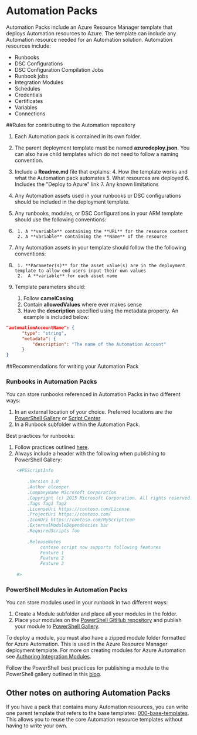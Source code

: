 ﻿# Automation Packs
Automation Packs include an Azure Resource Manager template that deploys Automation resources to Azure.  The template can include any Automation resource needed for an Automation solution.  Automation resources include:

- Runbooks
- DSC Configurations
- DSC Configuration Compilation Jobs
- Runbook jobs
- Integration Modules
- Schedules
- Credentials
- Certificates
- Variables
- Connections

##Rules for contributing to the Automation repository

1.	Each Automation pack is contained in its own folder.  
2.	The parent deployment template must be named **azuredeploy.json**.  You can also have child templates which do not need to follow a naming convention. 
3.	Include a **Readme.md** file that explains:
	4.	How the template works and what the Automation pack automates
	5.	What resources are deployed
	6.	Includes the "Deploy to Azure" link
	7.	Any known limitations
	
4. Any Automation assets used in your runbooks or DSC configurations should be included in the deployment template.    
5. Any runbooks, modules, or DSC Configurations in your ARM template should use the following conventions:
6. 
		1. A **variable** containing the **URL** for the resource content
		2. A **variable** containing the **Name** of the resource
		
5. Any Automation assets in your template should follow the the following conventions:
6. 
		1. **Parameter(s)** for the asset value(s) are in the deployment template to allow end users input their own values
		2.  A **variable** for each asset name 	
		
5. Template parameters should: 
	1. Follow **camelCasing**
	2. Contain **allowedValues** where ever makes sense
	3. Have the **description** specified using the metadata property. An example is included below:

  ```json
  "automationAccountName": {
        "type": "string",
        "metadata": {
            "description": "The name of the Automation Account"
        }
  }
  ```
  
##Recommendations for writing your Automation Pack 
### Runbooks in Automation Packs
You can store runbooks referenced in Automation Packs in two different ways:

1.  In an external location of your choice.  Preferred locations are the [PowerShell Gallery](https://www.powershellgallery.com) or [Script Center](https://gallery.technet.microsoft.com/scriptcenter/site/search?f%5B0%5D.Type=RootCategory&f%5B0%5D.Value=WindowsAzure&f%5B0%5D.Text=Windows%20Azure)
2. In a Runbook subfolder within the Automation Pack.

Best practices for runbooks:

1.  Follow practices outlined [here](http://social.technet.microsoft.com/wiki/contents/articles/26616.quick-tips-and-tricks-for-runbook-writing.aspx). 
2.  Always include a header with the following when publishing to PowerShell Gallery: 

```PowerShell
	<#PSScriptInfo
    
	    .Version 1.0
	    .Author elcooper
	    .CompanyName Microsoft Corporation
	    .Copyright (c) 2015 Microsoft Corporation. All rights reserved.
	    .Tags Tag1 Tag2
	    .LicenseUri https://contoso.com/License
	    .ProjectUri https://contoso.com/
	    .IconUri https://contoso.com/MyScriptIcon
	    .ExternalModuleDependencies bar
	    .RequiredScripts foo 
	    
	    .ReleaseNotes 
	         contoso script now supports following features
	         Feature 1
	         Feature 2
	         Feature 3
	         
	#>
```


### PowerShell Modules in Automation Packs
You can store modules used in your runbook in two different ways: 

1. Create a Module subfolder and place all your modules in the folder. 
2. Place your modules on the [PowerShell GitHub repository](https://github.com/powershell) and publish your module to [PowerShell Gallery](https://www.powershellgallery.com/).

To deploy a module, you must also have a zipped module folder formatted for Azure Automation.  This is used in the Azure Resource Manager deployment template.  For more on creating modules for Azure Automation see [Authoring Integration Modules](http://azure.microsoft.com/blog/2014/12/15/authoring-integration-modules-for-azure-automation/).  

Follow the PowerShell best practices for publishing a module to the PowerShell gallery outlined in this [blog](http://blogs.msdn.com/b/powershell/archive/2015/07/07/powershell-gallery-registration-is-now-unrestricted.aspx).


## Other notes on authoring Automation Packs
If you have a pack that contains many Automation resources, you can write one parent template that refers to the base templates: [000-base-templates](https://github.com/azureautomation/automation-packs/tree/Master/000-base-automation-resource-templates).   This allows you to reuse the core Automation resource templates without having to write your own. 
